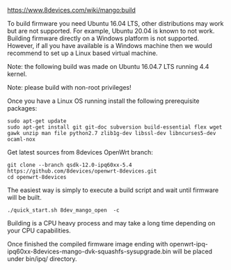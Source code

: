 https://www.8devices.com/wiki/mango:build

To build firmware you need Ubuntu 16.04 LTS, other distributions may work but are not supported. For example, Ubuntu 20.04 is known to not work. Building firmware directly on a Windows platform is not supported. However, if all you have available is a Windows machine then we would recommend to set up a Linux based virtual machine.

Note: the following build was made on Ubuntu 16.04.7 LTS running 4.4 kernel.

Note: please build with non-root privileges!

Once you have a Linux OS running install the following prerequisite packages:

```
sudo apt-get update
sudo apt-get install git git-doc subversion build-essential flex wget gawk unzip man file python2.7 zlib1g-dev libssl-dev libncurses5-dev ocaml-nox
```

Get latest sources from 8devices OpenWrt branch:

```
git clone --branch qsdk-12.0-ipq60xx-5.4 https://github.com/8devices/openwrt-8devices.git
cd openwrt-8devices
```

The easiest way is simply to execute a build script and wait until firmware will be built.

```
./quick_start.sh 8dev_mango_open  -c
```

Building is a CPU heavy process and may take a long time depending on your CPU capabilities.

Once finished the compiled firmware image ending with openwrt-ipq-ipq60xx-8devices-mango-dvk-squashfs-sysupgrade.bin will be placed under bin/ipq/ directory.
